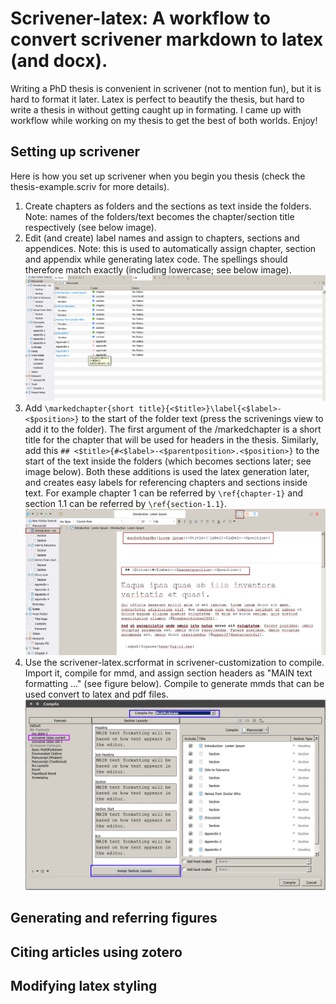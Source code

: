 # Scrivener-latex: A workflow to convert scrivener markdown to latex (and docx).

Writing a PhD thesis is convenient in scrivener (not to mention fun), but it is hard to format it later. Latex is perfect to beautify the thesis, but hard to write a thesis in without getting caught up in formating. I came up with workflow while working on my thesis to get the best of both worlds. Enjoy!

## Setting up scrivener
Here is how you set up scrivener when you begin you thesis (check the thesis-example.scriv for more details).
1. Create chapters as folders and the sections as text inside the folders. Note: names of the folders/text becomes the chapter/section title respectively (see below image).
2. Edit (and create) label names and assign to chapters, sections and appendices. Note: this is used to automatically assign chapter, section and appendix while generating latex code. The spellings should therefore match exactly (including lowercase; see below image).
![](https://raw.githubusercontent.com/AbstractGeek/scrivener-latex/master/scrivener-customization/scrivener-chapter-text-labels.png "Chapter, section, appendix labels")
3. Add `\markedchapter{short title}{<$title>}\label{<$label>-<$position>}` to the start of the folder text (press the scrivenings view to add it to the folder). The first argument of the /markedchapter is a short title for the chapter that will be used for headers in the thesis. Similarly, add this `## <$title>{#<$label>-<$parentposition>.<$position>}` to the start of the text inside the folders (which becomes sections later; see image below). Both these additions is used the latex generation later, and creates easy labels for referencing chapters and sections inside text. For example chapter 1 can be referred by `\ref{chapter-1}` and section 1.1 can be referred by `\ref{section-1.1}`.
![](https://raw.githubusercontent.com/AbstractGeek/scrivener-latex/master/scrivener-customization/scrivener-latex-text.png "scrivener latex reference text")
4. Use the scrivener-latex.scrformat in scrivener-customization to compile. Import it, compile for mmd, and assign section headers as "MAIN text formatting ..." (see figure below). Compile to generate mmds that can be used convert to latex and pdf files.
![](https://raw.githubusercontent.com/AbstractGeek/scrivener-latex/master/scrivener-customization/scrivener-compile-settings.png "scrivener compile settings")

## Generating and referring figures


## Citing articles using zotero



## Modifying latex styling
